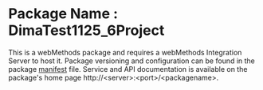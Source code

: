 # Package Name : DimaTest1125_6Project
This is a webMethods package and requires a webMethods Integration Server to host it. Package versioning and configuration can be found in the package [manifest](./DimaTest1125_6Project/manifest.v3) file. Service and API documentation is available on the package's home page http://&lt;server&gt;:&lt;port&gt;/&lt;packagename>.